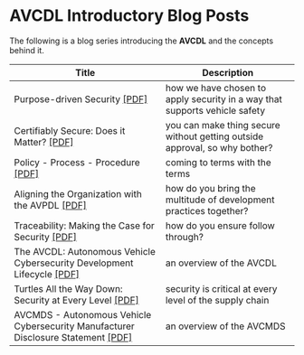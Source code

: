 # AVCDL Introductory Blog Posts

The following is a blog series introducing the **AVCDL** and the concepts behind it.

| Title | Description |
|--|--|
| Purpose-driven Security [[PDF]](./purpose-driven%20security.pdf) | how we have chosen to apply security in a way that supports vehicle safety |
| Certifiably Secure: Does it Matter? [[PDF]](./certifiably%20secure%20-%20does%20it%20matter.pdf) | you can make thing secure without getting outside approval, so why bother? |
| Policy - Process - Procedure [[PDF]](./policy%20-%20process%20-%20procedure%20-%20whats%20in%20a%20name.pdf) | coming to terms with the terms |
| Aligning the Organization with the AVPDL [[PDF]](./aligning%20the%20organization%20with%20the%20AVPDL.pdf) | how do you bring the multitude of development practices together? |
| Traceability: Making the Case for Security [[PDF]](./traceability%20-%20making%20the%20case%20for%20certification.pdf) | how do you ensure follow through? |
| The AVCDL: Autonomous Vehicle Cybersecurity Development Lifecycle [[PDF]](./AVCDL%20-%20the%20autonomous%20vehicle%20cybersecurity%20development%20lifecycle.pdf) | an overview of the AVCDL |
| Turtles All the Way Down: Security at Every Level [[PDF]](./turtles%20all%20the%20way%20down%20-%20security%20at%20every%20level.pdf) | security is critical at every level of the supply chain |
| AVCMDS - Autonomous Vehicle Cybersecurity Manufacturer Disclosure Statement [[PDF]](./AVCMDS%20-%20autonomous%20vehicle%20cybersecurity%20manufacturer%20disclosure%20statement.pdf) | an overview of the AVCMDS |